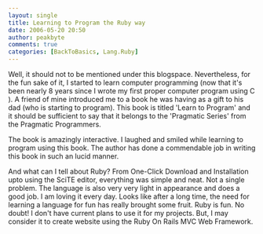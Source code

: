 ```yaml
---
layout: single
title: Learning to Program the Ruby way
date: 2006-05-20 20:50
author: peakbyte
comments: true
categories: [BackToBasics, Lang.Ruby]
---
```

Well, it should not to be mentioned under this blogspace. Nevertheless, for the fun sake of it, I started to learn computer programming (now that it's been nearly 8 years since I wrote my first proper computer program using C ). A friend of mine introduced me to a book he was having as a gift to his dad (who is starting to program). This book is titled 'Learn to Program' and it should be sufficient to say that it belongs to the 'Pragmatic Series' from the Pragmatic Programmers.

The book is amazingly interactive. I laughed and smiled while learning to program using this book. The author has done a commendable job in writing this book in such an lucid manner.

And what can I tell about Ruby? From One-Click Download and Installation upto using the SciTE editor, everything was simple and neat. Not a single problem. The language is also very very light in appearance and does a good job. I am loving it every day. Looks like after a long time, the need for learning a language for fun has really brought some fruit. Ruby is fun. No doubt! I don't have current plans to use it for my projects. But, I may consider it to create website using the Ruby On Rails MVC Web Framework.
